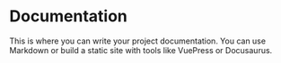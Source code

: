 <!-- @format -->

# Documentation

This is where you can write your project documentation. You can use Markdown or build a static site with tools like VuePress or Docusaurus.
